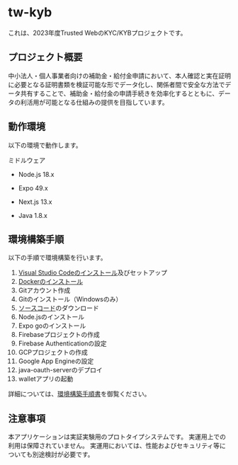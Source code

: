 # tw-kyb
これは、2023年度Trusted WebのKYC/KYBプロジェクトです。

## プロジェクト概要
中小法人・個人事業者向けの補助金・給付金申請において、本人確認と実在証明に必要となる証明書類を検証可能な形でデータ化し、関係者間で安全な方法でデータ共有することで、補助金・給付金の申請手続きを効率化するとともに、データの利活用が可能となる仕組みの提供を目指しています。


## 動作環境
以下の環境で動作します。

ミドルウェア

- Node.js 18.x

- Expo 49.x

- Next.js 13.x

- Java 1.8.x

## 環境構築手順

以下の手順で環境構築を行います。
  1. [Visual Studio Codeのインストール](https://code.visualstudio.com/download)及びセットアップ
  2. [Dockerのインストール](https://www.docker.com/products/docker-desktop/)
  3. Gitアカウント作成
  4. Gitのインストール（Windowsのみ）
  5. [ソースコード](https://github.com/dentsusoken/tw-kyb.git)のダウンロード
  6. Node.jsのインストール
  7. Expo goのインストール
  8. Firebaseプロジェクトの作成
  9. Firebase Authenticationの設定
  10. GCPプロジェクトの作成
  11. Google App Engineの設定
  12. java-oauth-serverのデプロイ
  13. walletアプリの起動

詳細については、[環境構築手順書](https://github.com/dentsusoken/tw-kyb/raw/main/doc/%E3%83%87%E3%83%A2%E7%92%B0%E5%A2%83%E6%A7%8B%E7%AF%89%E6%89%8B%E9%A0%86.docx)を御覧ください。

## 注意事項
本アプリケーションは実証実験用のプロトタイプシステムです。
実運用上での利用は保障されていません。
実運用においては、性能およびセキュリティ等についても別途検討が必要です。
